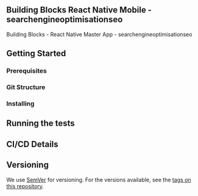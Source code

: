 ## Building Blocks React Native Mobile -  searchengineoptimisationseo

Building Blocks - React Native Master App - searchengineoptimisationseo

## Getting Started

### Prerequisites

### Git Structure

### Installing

## Running the tests

## CI/CD Details

## Versioning

We use [SemVer](http://semver.org/) for versioning. For the versions available, see the [tags on this repository](https://github.com/your/project/tags).
